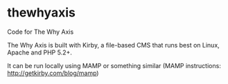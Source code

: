 thewhyaxis
==========

Code for The Why Axis

The Why Axis is built with Kirby, a file-based CMS that runs best on Linux, Apache and PHP 5.2+.

It can be run locally using MAMP or something similar (MAMP instructions: http://getkirby.com/blog/mamp) 
